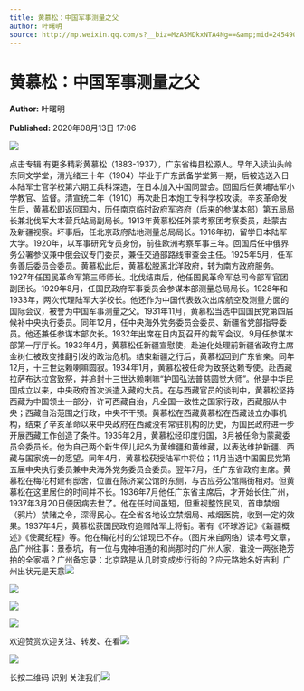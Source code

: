 ```yaml
---
title: 黄慕松：中国军事测量之父
author: 叶曙明
source: http://mp.weixin.qq.com/s?__biz=MzA5MDkxNTA4Ng==&amp;mid=2454909839&amp;idx=1&amp;sn=77208e034651bd9ac5e34e8a2c51ee12&amp;chksm=87a23beeb0d5b2f88fbd70ac8af666ef57c2d15f73a924e2f1fa4dbbc16eea0b258daabbfa1a&poc_token=HJ_Do2ejHyO-wNZGG8Q1S8FdPgy1YBBEob-nUEme
---
```


# 黄慕松：中国军事测量之父

**Author:** 叶曙明

**Published:** 2020年08月13日 17:06

![](https://mmbiz.qpic.cn/mmbiz_gif/Ljib4So7yuWiatGiapD46vqo7m44T8eaq8ibBdQ4X4vb5IjbXPz1oqBTMviaFP6jIJyQee86FMQ2piadtP4aLUjhJk5g/640?wx_fmt=gif)

点击专辑 有更多精彩黄慕松（1883-1937），广东省梅县松源人。早年入读汕头岭东同文学堂，清光绪三十年（1904）毕业于广东武备学堂第一期，后被选送入日本陆军士官学校第六期工兵科深造，在日本加入中国同盟会。回国后任黄埔陆军小学教官、监督。清宣统二年（1910）再次赴日本炮工专科学校攻读。辛亥革命发生后，黄慕松即返回国内，历任南京临时政府军咨府（后来的参谋本部）第五局局长兼北伐军大本营兵站局副局长。1913年黄慕松任外蒙考察团考察委员，赴蒙古及新疆视察。坏事后，任北京政府陆地测量总局局长。1916年初，留学日本陆军大学。1920年，以军事研究专员身份，前往欧洲考察军事三年。回国后任中俄界务公署参议兼中俄会议专门委员，兼任交通部路线审查会主任。1925年5月，任军务善后委员会委员。黄慕松此后，黄慕松脱离北洋政府，转为南方政府服务。1927年任国民革命军第三师师长。北伐结束后，他任国民革命军总司令部军官团副团长。1929年8月，任国民政府军事委员会参谋本部测量总局局长。1928年和1933年，两次代理陆军大学校长。他还作为中国代表数次出席航空及测量方面的国际会议，被誉为中国军事测量之父。1931年11月，黄慕松当选中国国民党第四届候补中央执行委员。同年12月，任中央海外党务委员会委员、新疆省党部指导委员。他还兼任参谋本部次长。1932年出席在日内瓦召开的裁军会议。9月任参谋本部第一厅厅长。1933年4月，黄慕松任新疆宣慰使，赴迪化处理前新疆省政府主席金树仁被政变推翻引发的政治危机。结束新疆之行后，黄慕松回到广东省亲。同年12月，十三世达赖喇嘛圆寂。1934年1月，黄慕松被任命为致祭达赖专使。赴西藏拉萨布达拉宫致祭，并追封十三世达赖喇嘛“护国弘法普慈圆觉大师”。他是中华民国成立以来，中央政府首次派遣入藏的大员。在与西藏官员的谈判中，黄慕松坚持西藏为中国领土一部分，许可西藏自治，凡全国一致性之国家行政，西藏服从中央；西藏自治范围之行政，中央不干预。黄慕松在西藏黄慕松在西藏设立办事机构，结束了辛亥革命以来中央政府在西藏没有常驻机构的历史，为国民政府进一步开展西藏工作创造了条件。1935年2月，黄慕松经印度归国，3月被任命为蒙藏委员会委员长。他为自己两个新生侄儿起名为黄维疆和黄维藏，以表达维护新疆、西藏与国家统一的愿望。同年4月，黄慕松获授陆军中将位；11月当选中国国民党第五届中央执行委员兼中央海外党务委员会委员。翌年7月，任广东省政府主席。黄慕松在梅花村建有邸舍，位置在陈济棠公馆的东侧，与古应芬公馆隔街相对。但黄慕松在这里居住的时间并不长。1936年7月他任广东省主席后，才开始长住广州，1937年3月20日便因病去世了。他在任时间虽短，但重视整饬民风，首申禁烟（鸦片）禁赌之令，深得民心。在全省各地设立禁烟局、戒烟医院，收到一定的效果。1937年4月，黄慕松获国民政府追赠陆军上将衔。著有《环球游记》《新疆概述》《使藏纪程》等。他在梅花村的公馆现已不存。（图片来自网络）读本号文章，品广州往事：景泰坑，有一位与鬼神相通的和尚那时的广州人家，谁没一两张艳芳拍的全家福？广州备忘录：北京路是从几时变成步行街的？应元路地名好吉利  广州出状元是天意![](https://mmbiz.qpic.cn/mmbiz_jpg/PJWG74pLsMayvR1AyLpp1OwsWXJhmAMu6hEnyJ4hyVxh2jeFxNGwngJfdXCj1cuXFPwvvJjPH1NhDydQF15CRA/640?wx_fmt=jpeg)

![](https://mmbiz.qpic.cn/mmbiz_jpg/PJWG74pLsMZBQ9fvQxq5TtCxVKZgsn0QxITO9qFQc0XHpic1YkZvYghw5icSozFcUvEgqX8tCA4EhpMpNVBAVmLQ/640?wx_fmt=jpeg)

![](https://mmbiz.qpic.cn/mmbiz_jpg/PJWG74pLsMZBQ9fvQxq5TtCxVKZgsn0Qef7Rp1ln7NVHFmz0VHXW02xIU9iavMV8XfklAGDujeT5ejgtCgX0xiag/640?wx_fmt=jpeg)

![](https://mmbiz.qpic.cn/mmbiz_gif/PJWG74pLsMayvR1AyLpp1OwsWXJhmAMusfs1pQabdPdhBk4997RJ6orCd8NJIkE6QtgAQLO9aEydzZrVqqk7ew/640?wx_fmt=gif)



欢迎赞赏欢迎关注、转发、在看![](https://mmbiz.qpic.cn/mmbiz_jpg/PJWG74pLsMZW3Aw2JDzTfsKiankEa5vzfYXvfGciaBdWgpvITsLiaXWe997V7gXqibMVQBgGniamyKjZC5HHQTgCicgQ/640?wx_fmt=jpeg)

![](https://mmbiz.qpic.cn/mmbiz_gif/fgnkxfGnnkS1Lbic0T0Bgibp0J1vhQJ7rCaUWCiccY1he4tZib7iaUCqhy7pzH0y3u4FVQN7whcwrajK9jicg3BgjF1Q/640?wx_fmt=gif)

长按二维码 识别 关注我们![](https://mmbiz.qpic.cn/mmbiz_jpg/PJWG74pLsMaozLudXOzRblBbJLge0Cicrs08tBnq19cGoN0iacXkFnwOiaiaricDicxGzQZsSSZJMHYB9G7FUAlqCzvw/640?wx_fmt=jpeg)



